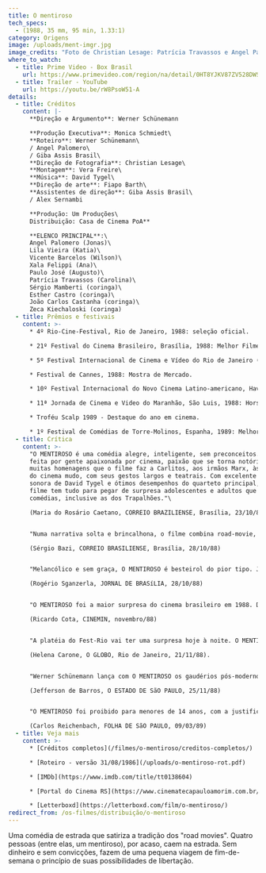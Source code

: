 ```yaml
---
title: O mentiroso
tech_specs:
  - (1988, 35 mm, 95 min, 1.33:1)
category: Origens
image: /uploads/ment-imgr.jpg
image_credits: "Foto de Christian Lesage: Patrícia Travassos e Angel Palomero"
where_to_watch:
  - title: Prime Video - Box Brasil
    url: https://www.primevideo.com/region/na/detail/0HT8YJKV87ZV528DWSS6XAJDA4
  - title: Trailer - YouTube
    url: https://youtu.be/rW8PsoW51-A
details:
  - title: Créditos
    content: |-
      **Direção e Argumento**: Werner Schünemann

      **Produção Executiva**: Monica Schmiedt\
      **Roteiro**: Werner Schünemann\
      / Angel Palomero\
      / Giba Assis Brasil\
      **Direção de Fotografia**: Christian Lesage\
      **Montagem**: Vera Freire\
      **Música**: David Tygel\
      **Direção de arte**: Fiapo Barth\
      **Assistentes de direção**: Giba Assis Brasil\
      / Alex Sernambi

      **Produção: Um Produções\
      Distribuição: Casa de Cinema PoA**

      **ELENCO PRINCIPAL**:\
      Angel Palomero (Jonas)\
      Lila Vieira (Katia)\
      Vicente Barcelos (Wilson)\
      Xala Felippi (Ana)\
      Paulo José (Augusto)\
      Patrícia Travassos (Carolina)\
      Sérgio Mamberti (coringa)\
      Esther Castro (coringa)\
      João Carlos Castanha (coringa)\
      Zeca Kiechaloski (coringa)
  - title: Prêmios e festivais
    content: >-
      * 4º Rio-Cine-Festival, Rio de Janeiro, 1988: seleção oficial.

      * 21º Festival do Cinema Brasileiro, Brasília, 1988: Melhor Filme (dividido no Júri Oficial, sozinho no Júri Popular), Melhor Direção (dividido), Melhor Ator e Melhor Atriz Coadjuvante (dividido).

      * 5º Festival Internacional de Cinema e Vídeo do Rio de Janeiro (Fest- Rio), 1988: seleção oficial.

      * Festival de Cannes, 1988: Mostra de Mercado.

      * 10º Festival Internacional do Novo Cinema Latino-americano, Havana, 1988: seleção oficial.

      * 11ª Jornada de Cinema e Video do Maranhão, São Luis, 1988: Hors Concours.

      * Troféu Scalp 1989 - Destaque do ano em cinema.

      * 1º Festival de Comédias de Torre-Molinos, Espanha, 1989: Melhor ator (Angel Palomero).
  - title: Crítica
    content: >-
      "O MENTIROSO é uma comédia alegre, inteligente, sem preconceitos. E mais:
      feita por gente apaixonada por cinema, paixão que se torna notória nas
      muitas homenagens que o filme faz a Carlitos, aos irmãos Marx, às comédias
      do cinema mudo, com seus gestos largos e teatrais. Com excelente trilha
      sonora de David Tygel e ótimos desempenhos do quarteto principal, (...) o
      filme tem tudo para pegar de surpresa adolescentes e adultos que gostam de
      comédias, inclusive as dos Trapalhões."\

      (Maria do Rosário Caetano, CORREIO BRAZILIENSE, Brasília, 23/10/88)


      "Numa narrativa solta e brincalhona, o filme combina road-movie, comédia, grand-guignol, drama, thriller e aventura. (...) A mistura deu certo especialmente porque contou com uma trama bem urdida que nunca cai na falta de credibilidade, inclusive nos momentos mais inusitados. Schünemann não dispensa pitadas de non-sense e surrealismo. E há pelo menos duas ou três gagues impagáveis, como a cena em que Jonas desaparece dentro de um vaso sanitário. (...) Divertido e simpático, suavemente amargo e desprovido de concessões mercadológicas, o filme é bem servido pela música de David Tygel e pelos cortes precisos de Vera Freire."\

      (Sérgio Bazi, CORREIO BRASILIENSE, Brasília, 28/10/88)


      "Melancólico e sem graça, O MENTIROSO é besteirol do pior tipo. Já não se pode falar em falta de talento, mas de doença mesmo. Difícil suportar algo pior, onde quase tudo dá errado. A certa altura do desperdício, um dos engraçadinhos desabafa: 'Não sou o único incompetente aqui dentro'. Toda regra tem exceção: além de Sérgio Mamberti (em vários papéis), salvam-se da empreitada o músico, o fotógrafo e a montadora. E há uma atriz nata, no papel de Kátia. O resto é paisagem."\

      (Rogério Sganzerla, JORNAL DE BRASíLIA, 28/10/88)


      "O MENTIROSO foi a maior surpresa do cinema brasileiro em 1988. Depois de ser escandalosamente rejeitado no Festival de Gramado, o filme explodiu no Rio-Cine e no Festival de Brasília. Demonstrando um talento surpreendente para a comédia, (...) dosando o humor escrachado com pitadas de romance e aventura, Schünemann realiza o que muito bem definiu o ccineasta Guilherme de Almeida Prado: 'um EASY RIDER dirigido pelo Jerry Lewis'."\

      (Ricardo Cota, CINEMIN, novembro/88)


      "A platéia do Fest-Rio vai ter uma surpresa hoje à noite. O MENTIROSO, filme do gaúcho Werner Schünemann, cinco vezes premiado em Brasília no início do mês, é um estranho no ninho da cinematografia brasileira. Tão estranho quanto ousado. Quem imaginaria um road movie nos pampas, com personagens guiando uma comédia de absoluto nonsense? A história que o filme conta é inverossímil. Serve apenas de pretexto para que se encadeiem gags hilariantes, cenas do mais puro pastelão, muita abobrinha e um desfecho trágico - elemento fundamental a qualquer road movie que se preze. (...) O MENTIROSO pega o espectador pelo inusitado. Na estrada de mão dupla que é o filme, fica o reconhecimento de que sopram do sul ares de renovação."\

      (Helena Carone, O GLOBO, Rio de Janeiro, 21/11/88).


      "Werner Schünemann lança com O MENTIROSO os gaudérios pós-modernos. (...) Os quatro jovens de Porto Alegre se inspiram - como o diretor - no moderno cinema americano, mas as raízes da viagem não estão em Hollywood, e sim no próprio pampa. A viagem é o grande mito inconsciente dos gaúchos e das gaúchas, todos mais ou menos gaudérios - mesmo quando usam blue jeans. O filme de Schünemann é um deboche só, vivido de bolicho em bolichos modernos (hotéis, motéis, churrascarias, estalagens provisórias enfim). (...) Depois uma cínica solução para Jonas, o mentiroso, que parte com o dinheiro e a mulher no rumo... talvez do Canadá. Se alguém chegar a Ottawa e encontrar uma 'churrascaria gaúcha', não se surpreenda: pode ser mais um final do excelente filme de Werner Schünemann."\

      (Jefferson de Barros, O ESTADO DE SãO PAULO, 25/11/88)


      "O MENTIROSO foi proibido para menores de 14 anos, com a justificativa de possuir 'situações de criminalidade', eufemismo dos senhores censores na tentativa de limitar o público de um filme saborosamente subversivo, que sugere, conscientemente ou não, idéias libertárias. (..) A virtude que deve irritar os detratores deste filme gaúcho é que Werner Schünemann não é um pós-moderno careta. Mais que um inventário de citações e homenagens ao 'road-movie', O MENTIROSO é uma bem-humorada elegia à liberdade."\

      (Carlos Reichenbach, FOLHA DE SãO PAULO, 09/03/89)
  - title: Veja mais
    content: >-
      * [Créditos completos](/filmes/o-mentiroso/creditos-completos/)

      * [Roteiro - versão 31/08/1986](/uploads/o-mentiroso-rot.pdf)

      * [IMDb](https://www.imdb.com/title/tt0138604)

      * [Portal do Cinema RS](https://www.cinematecapauloamorim.com.br/portaldocinemagaucho/1591/o-mentiroso)

      * [Letterboxd](https://letterboxd.com/film/o-mentiroso/)
redirect_from: /os-filmes/distribuição/o-mentiroso
---
```

Uma comédia de estrada que satiriza a tradição dos "road movies". Quatro pessoas (entre elas, um mentiroso), por acaso, caem na estrada. Sem dinheiro e sem convicções, fazem de uma pequena viagem de fim-de-semana o princípio de suas possibilidades de libertação.
